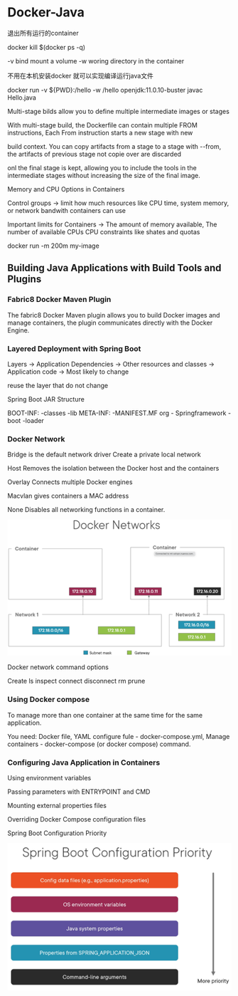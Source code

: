 # Docker-Java

退出所有运行的container

docker kill $(docker ps -q)

-v bind mount a volume -w woring directory in the container

不用在本机安装docker 就可以实现编译运行java文件

docker run -v ${PWD}:/hello -w /hello openjdk:11.0.10-buster javac Hello.java

Multi-stage bilds allow you to define multiple intermediate images or stages

With multi-stage build, the Dockerfile can contain multiple FROM instructions, Each From instruction starts a new stage with new 

build context. You can copy artifacts from a stage to a stage with --from, the artifacts of previous stage not copie over are discarded

onl the final stage is kept, allowing you to include the tools in the intermediate stages without increasing the size of the final image.

Memory and CPU Options in Containers

Control groups -> limit how much resources like CPU time, system memory, or network bandwith containers can use

Important limits for Containers -> The amount of memory available, The number of available CPUs CPU constraints like shates and quotas

docker run -m 200m my-image

## Building Java Applications with Build Tools and Plugins

### Fabric8 Docker Maven Plugin

The fabric8 Docker Maven plugin allows you to build Docker images and manage containers, the plugin communicates directly with the Docker Engine.

### Layered Deployment with Spring Boot

Layers -> Application Dependencies -> Other resources and classes -> Application code -> Most likely to change

reuse the layer that do not change

Spring Boot JAR Structure

BOOT-INF: -classes -lib
META-INF: -MANIFEST.MF
org - Springframework - boot -loader

### Docker Network

Bridge is the default network driver  Create a private local network

Host Removes the isolation between the Docker host and the containers

Overlay Connects multiple Docker engines

Macvlan gives containers a MAC address

None Disables all networking functions in a container.

![Docker Network](https://github.com/ZehuaWang/Docker-Java/blob/main/DOCKERIMG/Screen%20Shot%202022-03-03%20at%206.22.44%20PM.png)

Docker network command options

Create ls inspect connect disconnect rm prune

### Using Docker compose

To manage more than one container at the same time for the same application.

You need: Docker file, YAML configure fule - docker-compose.yml, Manage containers - docker-compose (or docker compose) command.

### Configuring Java Application in Containers

Using environment variables

Passing parameters with ENTRYPOINT and CMD

Mounting external properties files

Overriding Docker Compose configuration files

Spring Boot Configuration Priority

![Docker Network](https://github.com/ZehuaWang/Docker-Java/blob/main/DOCKERIMG/Screen%20Shot%202022-03-03%20at%209.20.15%20PM.png)
